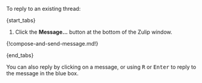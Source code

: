 To reply to an existing thread:

{start_tabs}

1. Click the **Message...** button at the bottom of the Zulip window.

{!compose-and-send-message.md!}

{end_tabs}

You can also reply by clicking on a message, or using <kbd>R</kbd> or
<kbd>Enter</kbd> to reply to the message in the blue box.
